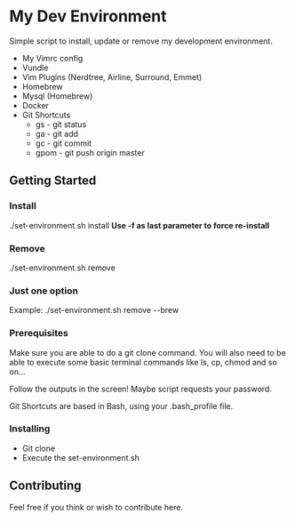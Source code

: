 # My Dev Environment

Simple script to install, update or remove my development environment.

* My Vimrc config
* Vundle
* Vim Plugins (Nerdtree, Airline, Surround, Emmet)
* Homebrew
* Mysql (Homebrew)
* Docker 
* Git Shortcuts
  * gs - git status
  * ga - git add
  * gc - git commit
  * gpom - git push origin master

## Getting Started

### Install
./set-environment.sh install
**Use -f as last parameter to force re-install**

### Remove
./set-environment.sh remove

### Just one option
Example: ./set-environment.sh remove --brew

### Prerequisites

Make sure you are able to do a git clone command.
You will also need to be able to execute some basic terminal commands like ls, cp, chmod and so on...

Follow the outputs in the screen! Maybe script requests your password.

Git Shortcuts are based in Bash, using your .bash_profile file.

### Installing

- Git clone
- Execute the set-environment.sh

## Contributing

Feel free if you think or wish to contribute here.
